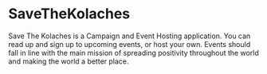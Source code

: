 # SaveTheKolaches
Save The Kolaches is a Campaign and Event Hosting application. You can read up and sign up to upcoming events, or host your own.
Events should fall in line with the main mission of spreading positivity throughout the world and making the world a better place.
